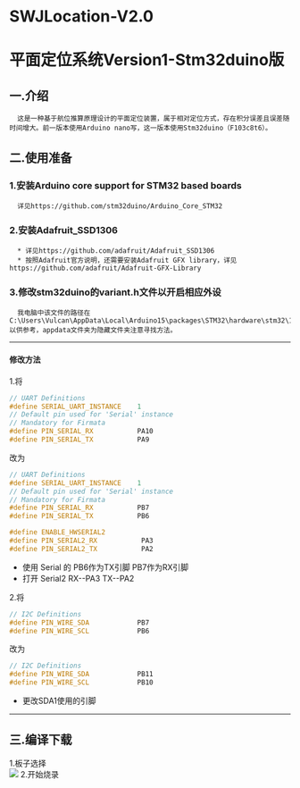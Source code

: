# SWJLocation-V2.0
平面定位系统Version1-Stm32duino版
========
一.介绍
--------
      这是一种基于航位推算原理设计的平面定位装置，属于相对定位方式，存在积分误差且误差随时间增大。前一版本使用Arduino nano写，这一版本使用Stm32duino（F103c8t6）。  
      
 二.使用准备
 --------
   ### 1.安装Arduino core support for STM32 based boards  
      详见https://github.com/stm32duino/Arduino_Core_STM32  

   ### 2.安装Adafruit_SSD1306
      * 详见https://github.com/adafruit/Adafruit_SSD1306
      * 按照Adafruit官方说明，还需要安装Adafruit GFX library，详见https://github.com/adafruit/Adafruit-GFX-Library  

   ### 3.修改stm32duino的variant.h文件以开启相应外设
      我电脑中该文件的路径在C:\Users\Vulcan\AppData\Local\Arduino15\packages\STM32\hardware\stm32\1.5.0\variants\BLUEPILL_F103XX\variant.h 以供参考，appdata文件夹为隐藏文件夹注意寻找方法。
-----
#### 修改方法
1.将
``` c++ 
// UART Definitions
#define SERIAL_UART_INSTANCE    1
// Default pin used for 'Serial' instance
// Mandatory for Firmata
#define PIN_SERIAL_RX           PA10
#define PIN_SERIAL_TX           PA9
```
改为
``` c++ 
// UART Definitions
#define SERIAL_UART_INSTANCE    1
// Default pin used for 'Serial' instance
// Mandatory for Firmata
#define PIN_SERIAL_RX           PB7
#define PIN_SERIAL_TX           PB6

#define ENABLE_HWSERIAL2
#define PIN_SERIAL2_RX           PA3
#define PIN_SERIAL2_TX           PA2
```
+ 使用 Serial 的 PB6作为TX引脚 PB7作为RX引脚
+ 打开 Serial2 RX--PA3 TX--PA2  

2.将
```c++
// I2C Definitions
#define PIN_WIRE_SDA            PB7
#define PIN_WIRE_SCL            PB6
```
改为
```c++
// I2C Definitions
#define PIN_WIRE_SDA            PB11
#define PIN_WIRE_SCL            PB10
```
+ 更改SDA1使用的引脚
-------------
三.编译下载
------
  1.板子选择  
  <img src=https://github.com/VulcanLIU/SWJLocation-V2.0/blob/master/%E6%9D%BF%E5%AD%90%E9%80%89%E6%8B%A9.png>
  2.开始烧录


